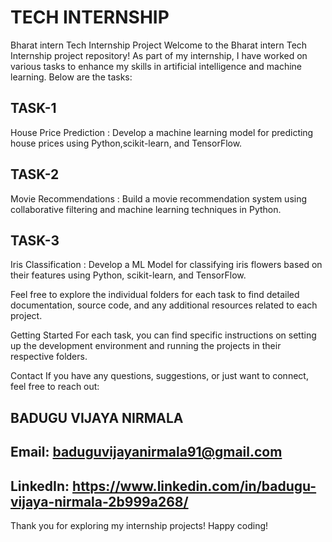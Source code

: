 # TECH INTERNSHIP
Bharat intern Tech Internship Project Welcome to the Bharat intern Tech Internship project repository! As part of my internship, I have worked on various tasks to enhance my skills in artificial intelligence and machine learning. Below are the tasks:

## TASK-1
House Price Prediction :
Develop a machine learning model for predicting house prices using Python,scikit-learn, and TensorFlow.

## TASK-2
Movie Recommendations :
Build a movie recommendation system using collaborative filtering and machine learning techniques in Python.

## TASK-3
Iris Classification :
Develop a ML Model for classifying iris flowers based on their features using Python, scikit-learn, and TensorFlow.

Feel free to explore the individual folders for each task to find detailed documentation, source code, and any additional resources related to each project.

Getting Started For each task, you can find specific instructions on setting up the development environment and running the projects in their respective folders.

Contact If you have any questions, suggestions, or just want to connect, feel free to reach out:

## BADUGU VIJAYA NIRMALA
## Email: baduguvijayanirmala91@gmail.com
## LinkedIn: https://www.linkedin.com/in/badugu-vijaya-nirmala-2b999a268/
Thank you for exploring my internship projects! Happy coding!
